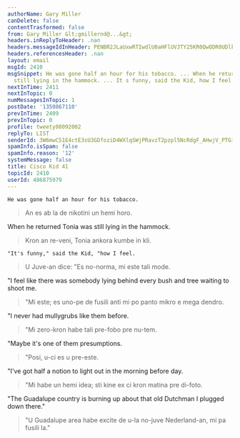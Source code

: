 ```yaml
---
authorName: Gary Miller
canDelete: false
contentTrasformed: false
from: Gary Miller &lt;gmillernd@...&gt;
headers.inReplyToHeader: .nan
headers.messageIdInHeader: PENBR2JLaUxwRTIwdlU0aHFlUVJTY25KR0QwODR0UDlkTE1Nak0zMXJUWEt4aVB0NnREd0BtYWlsLmdtYWlsLmNvbT4=
headers.referencesHeader: .nan
layout: email
msgId: 2410
msgSnippet: He was gone half an hour for his tobacco. ... When he returned Tonia was
  still lying in the hammock. ... It s funny, said the Kid, how I feel. ... I feel
nextInTime: 2411
nextInTopic: 0
numMessagesInTopic: 1
postDate: '1350867110'
prevInTime: 2409
prevInTopic: 0
profile: tweety08092002
replyTo: LIST
senderId: 3W6mwC51E4ctE3sU3GDfoziD4WXlqSWjPRavzT2pzpl5NcRdgF_AHwjV_PTGip74FDg8Tk-SYhlQAgddRpdJvV9j0Q4u2nii
spamInfo.isSpam: false
spamInfo.reason: '12'
systemMessage: false
title: Cisco Kid 41
topicId: 2410
userId: 486875979
---
```


	He was gone half an hour for his tobacco.
> An es ab la de nikotini un hemi horo.

When he returned Tonia was still lying in the hammock.
> Kron an re-veni, Tonia ankora kumbe in kli.

	"It's funny," said the Kid, "how I feel.
> U Juve-an dice: "Es no-norma, mi este tali mode.

"I feel like there was somebody lying behind every bush and tree
waiting to shoot me.
> "Mi este; es uno-pe de fusili anti mi po panto mikro e mega dendro.

"I never had mullygrubs like them before.
> "Mi zero-kron habe tali pre-fobo pre nu-tem.

"Maybe it's one of them presumptions.
> "Posi, u-ci es u pre-este.

"I've got half a notion to light out in the morning before day.
> "Mi habe un hemi idea; sti kine ex ci kron matina pre di-foto.

"The Guadalupe country is burning up about that old Dutchman I plugged
down there."
> "U Guadalupe area habe excite de u-la no-juve Nederland-an, mi pa fusili la."


